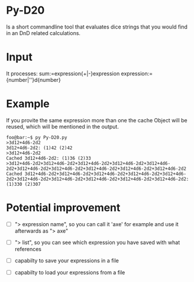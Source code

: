 # Py-D20

Is a short commandline tool that evaluates dice strings that you would find in an DnD related calculations.

# Input

It processes:
sum:=expression{+|-}expression
expression:={number|''}d{number}

# Example

If you provite the same expression more than one the cache Object will be reused, which will be mentioned in the output.

```console
foo@bar:~$ py Py-D20.py
>3d12+4d6-2d2
3d12+4d6-2d2: (1)42 (2)42
>3d12+4d6-2d2
Cached 3d12+4d6-2d2: (1)36 (2)33
>3d12+4d6-2d2+3d12+4d6-2d2+3d12+4d6-2d2+3d12+4d6-2d2+3d12+4d6-2d2+3d12+4d6-2d2+3d12+4d6-2d2+3d12+4d6-2d2+3d12+4d6-2d2+3d12+4d6-2d2                
Cached 3d12+4d6-2d2+3d12+4d6-2d2+3d12+4d6-2d2+3d12+4d6-2d2+3d12+4d6-2d2+3d12+4d6-2d2+3d12+4d6-2d2+3d12+4d6-2d2+3d12+4d6-2d2+3d12+4d6-2d2: (1)330 (2)307
```

# Potential improvement

- [ ] "> expression name", so you can call it 'axe' for example and use it afterwards as "> axe"
- [ ] "> list", so you can see which expression you have saved with what references
- [ ] capabilty to save your expressions in a file
- [ ] capabilty to load your expressions from a file

